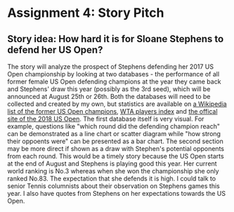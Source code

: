 # Assignment 4: Story Pitch
 ## Story idea: How hard it is for Sloane Stephens to defend her US Open? 
The story will analyze the prospect of Stephens defending her 2017 US Open championship by looking at two databases - the performance of all former female US Open defending champions at the year they came back and Stephens' draw this year (possibly as the 3rd seed), which will be announced at August 25th or 26th. Both the databases will need to be collected and created by my own, but statistics are available on [a Wikipedia list of the former US Open champions](https://en.wikipedia.org/wiki/List_of_US_Open_women%27s_singles_champions), [WTA players index](http://www.wtatennis.com/players) and [the offical site of the 2018 US Open](https://www.usopen.org/index.html).
The first database itself is very visual. For example, questions like "which round did the defending champion reach" can be demonstrated as a line chart or scatter diagram while "how strong their oppoents were" can be presented as a bar chart. The second section may be more direct if shown as a draw with Stephen's potential opponents from each round.
This would be a timely story because the US Open starts at the end of August and Stephens is playing good this year. Her current world ranking is No.3 whereas when she won the championship she only ranked No.83. The expectation that she defends it is high.
I could talk to senior Tennis columnists about their observation on Stephens games this year. I also have quotes from Stephens on her expectations towards the US Open.
